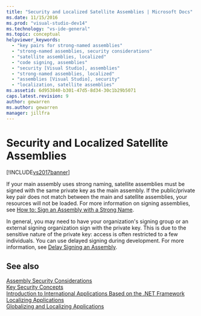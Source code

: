 ```yaml
---
title: "Security and Localized Satellite Assemblies | Microsoft Docs"
ms.date: 11/15/2016
ms.prod: "visual-studio-dev14"
ms.technology: "vs-ide-general"
ms.topic: conceptual
helpviewer_keywords: 
  - "key pairs for strong-named assemblies"
  - "strong-named assemblies, security considerations"
  - "satellite assemblies, localized"
  - "code signing, assemblies"
  - "security [Visual Studio], assemblies"
  - "strong-named assemblies, localized"
  - "assemblies [Visual Studio], security"
  - "localization, satellite assemblies"
ms.assetid: 6d953840-b301-47d5-8d34-30c1b29b5071
caps.latest.revision: 9
author: gewarren
ms.author: gewarren
manager: jillfra
---
```

# Security and Localized Satellite Assemblies
[!INCLUDE[vs2017banner](../includes/vs2017banner.md)]

If your main assembly uses strong naming, satellite assemblies must be signed with the same private key as the main assembly. If the public/private key pair does not match between the main and satellite assemblies, your resources will not be loaded. For more information on signing assemblies, see [How to: Sign an Assembly with a Strong Name](https://msdn.microsoft.com/library/2c30799a-a826-46b4-a25d-c584027a6c67).  
  
 In general, you may need to have your organization's signing group or an external signing organization sign with the private key. This is due to the sensitive nature of the private key: access is often restricted to a few individuals. You can use delayed signing during development. For more information, see [Delay Signing an Assembly](https://msdn.microsoft.com/library/9d300e17-5bf1-4360-97da-2aa55efd9070).  
  
## See also  
 [Assembly Security Considerations](https://msdn.microsoft.com/library/1b5439c1-f3d5-4529-bd69-01814703d067)   
 [Key Security Concepts](https://msdn.microsoft.com/library/3cfced4f-ea02-4e66-ae98-d69286363e98)   
 [Introduction to International Applications Based on the .NET Framework](../ide/introduction-to-international-applications-based-on-the-dotnet-framework.md)   
 [Localizing Applications](../ide/localizing-applications.md)   
 [Globalizing and Localizing Applications](../ide/globalizing-and-localizing-applications.md)
